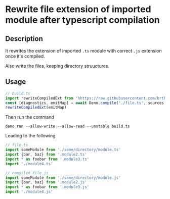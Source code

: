 # Rewrite file extension of imported module after typescript compilation
## Description
It rewrites the extension of imported `.ts` module with correct `.js` extension once it's compiled. 

Also write the files, keeping directory struuctures.
## Usage
```typescript
// build.ts
import rewriteCompiledExt from 'hhttps://raw.githubusercontent.com/brtheo/deno-rewrite-compiled-ext/master/mod.ts'
const [diagnostics, emitMap] = await Deno.compile('./file.ts', sources, options)
rewriteCompiledExt(emitMap)
```
Then run the command 
```
deno run --allow-write --allow-read --unstable build.ts
```
Leading to the following 
```typescript
// file.ts
import someModule from './some/directory/module.ts'
import {bar, baz} from '.module2.ts'
import * as foobar from '.module3.ts'
import './module4.ts'

// compiled file.js
import someModule from './some/directory/module.js'
import {bar, baz} from '.module2.js'
import * as foobar from '.module3.js'
import './module4.js'
```

